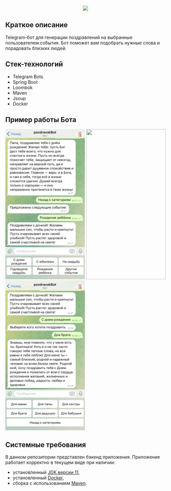 <!-- PROJECT LOGO -->
<br />
<div align="center">
  <a href="https://github.com/github_username/repo_name">
 <img src="https://x-lines.ru/letters/i/cyrillicscript/1533/b4b4b6/40/0/kbzzw3d1cf5g644np74y.png">


  </a>

  <p align="center">
  </p>
</div>

## Краткое описание

Telegram-бот для генерации поздравлений на выбранные пользователем события. Бот поможет вам подобрать нужные слова и порадовать близких людей.

## Стек-технологий

* Telegram Bots
* Spring Boot
* Loombok
* Maven
* Jsoup
* Docker

## Пример работы Бота

<div class="img-div">
<img src="https://github.com/DmitreeV/pozdravokBot/blob/main/screenshots/IMG_2038.jpg" width="250" height="470">
<img src="https://github.com/DmitreeV/pozdravokBot/blob/main/screenshots/002CF285-A3DC-4127-AAD1-2BD2AB3EFE88.gif" width="250" height="470">
<img src="https://github.com/DmitreeV/pozdravokBot/blob/main/screenshots/IMG_2039.jpg" width="250" height="470">
</div>

## Системные требования

В данном репозитории представлен бэкенд приложения.
Приложение работает корректно в текущем виде при наличии:

- установленный [JDK версии 11](https://docs.aws.amazon.com/corretto/),
- установленный [Docker](https://www.docker.com/products/docker-desktop/),
- сборка с использованием [Maven](https://maven.apache.org/).
